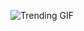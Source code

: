
<!-- GIF_SECTION -->
![Trending GIF](https://media2.giphy.com/media/v1.Y2lkPThiYjIxNzcyaHM3ZnJjMDBuNXFwdXh2cW04MWc5Ym82M3EzeXdtOHh1dHA2MDdyNSZlcD12MV9naWZzX3NlYXJjaCZjdD1n/aHiv481xki1WdhQonS/giphy.gif)
<!-- END_GIF_SECTION -->
